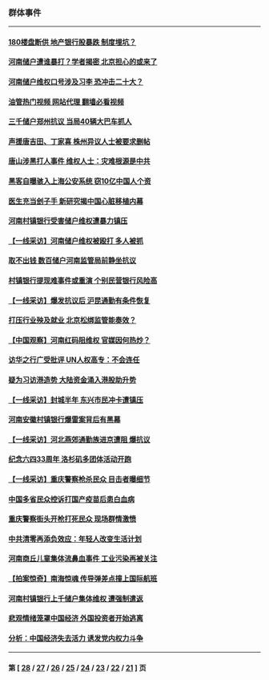 ### 群体事件
---
#### [180楼盘断供 地产银行股暴跌 制度埋坑？](../../pages/ncid279/n13780778.md?07160045) 
#### [河南储户遭谁暴打？学者揭密 北京担心的或来了](../../pages/ncid279/n13779407.md?07160045) 
#### [河南储户维权口号涉及习李 恐冲击二十大？](../../pages/ncid279/n13778148.md?07160045) 
#### [油管热门视频 网站代理 翻墙必看视频](http://209.222.30.114:81/youtube.html?07160045)
#### [三千储户郑州抗议 当局40辆大巴车抓人](../../pages/ncid279/n13777593.md?07160045) 
#### [声援唐吉田、丁家喜 株州异议人士被要求删帖](../../pages/ncid279/n13775534.md?07160045) 
#### [唐山涉黑打人事件 维权人士：灾难根源是中共](../../pages/ncid279/n13773534.md?07160045) 
#### [黑客自曝骇入上海公安系统 窃10亿中国人个资](../../pages/ncid279/n13773395.md?07160045) 
#### [医生充当刽子手 新研究揭中国心脏移植内幕](../../pages/ncid279/n13772291.md?07160045) 
#### [河南村镇银行受害储户维权遭暴力镇压](../../pages/ncid279/n13770841.md?07160045) 
#### [【一线采访】河南储户维权被殴打 多人被抓](../../pages/ncid279/n13768629.md?07160045) 
#### [取不出钱 数百储户河南监管局前静坐抗议](../../pages/ncid279/n13767198.md?07160045) 
#### [村镇银行提现难事件或重演 个别民营银行风险高](../../pages/ncid279/n13764495.md?07160045) 
#### [【一线采访】爆发抗议后 沪昆通勤有条件恢复](../../pages/ncid279/n13763504.md?07160045) 
#### [打压行业殃及就业 北京松绑监管能奏效？](../../pages/ncid279/n13761130.md?07160045) 
#### [【中国观察】河南红码阻维权 官媒因何热炒？](../../pages/ncid279/n13760146.md?07160045) 
#### [访华之行广受批评 UN人权高专：不会连任](../../pages/ncid279/n13758655.md?07160045) 
#### [疑为习访港造势 大陆资金涌入港股助升势](../../pages/ncid279/n13756127.md?07160045) 
#### [【一线采访】封城半年 东兴市民冲卡遭镇压](../../pages/ncid279/n13754277.md?07160045) 
#### [河南安徽村镇银行爆雷案背后有黑幕](../../pages/ncid279/n13754230.md?07160045) 
#### [【一线采访】河北燕郊通勤族进京遭阻 爆抗议](../../pages/ncid279/n13749999.md?07160045) 
#### [纪念六四33周年 洛杉矶多团体活动开跑](../../pages/ncid279/n13749760.md?07160045) 
#### [【一线采访】重庆警察枪杀民众 目击者曝细节](../../pages/ncid279/n13749360.md?07160045) 
#### [中国多省民众控诉打国产疫苗后患白血病](../../pages/ncid279/n13748740.md?07160045) 
#### [重庆警察街头开枪打死民众 现场群情激愤](../../pages/ncid279/n13749070.md?07160045) 
#### [中共清零再添负效应：年轻人改变生活计划](../../pages/ncid279/n13748102.md?07160045) 
#### [河南商丘儿童集体流鼻血事件 工业污染再被关注](../../pages/ncid279/n13747065.md?07160045) 
#### [【拍案惊奇】南海惊魂 传导弹差点撞上国际航班](../../pages/ncid279/n13746784.md?07160045) 
#### [河南村镇银行上千储户集体维权 遭强制遣返](../../pages/ncid279/n13743906.md?07160045) 
#### [悲观情绪笼罩中国经济 外国投资者开始逃离](../../pages/ncid279/n13743825.md?07160045) 
#### [分析：中国经济失去活力 诱发党内权力斗争](../../pages/ncid279/n13740219.md?07160045) 

---
#### 第 [ [28](./28.md?07160045) / [27](./27.md?07160045) / [26](./26.md?07160045) / [25](./25.md?07160045) / [24](./24.md?07160045) / [23](./23.md?07160045) / [22](./22.md?07160045) / [21](./21.md?07160045) ] 页
